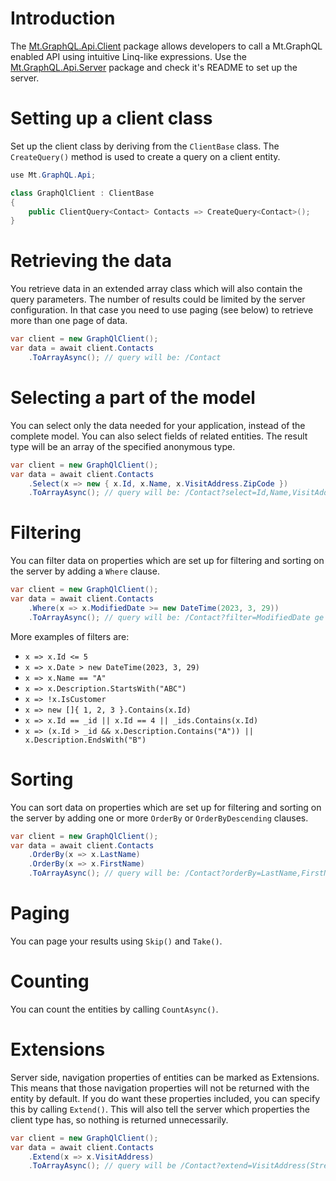 ﻿# Introduction
The [Mt.GraphQL.Api.Client](https://www.nuget.org/packages/Mt.GraphQL.Api.Client) package allows developers to call a Mt.GraphQL enabled API using intuitive Linq-like expressions. Use the [Mt.GraphQL.Api.Server](https://www.nuget.org/packages/Mt.GraphQL.Api.Server) package and check it's README to set up the server.

# Setting up a client class
Set up the client class by deriving from the `ClientBase` class. The `CreateQuery()` method is used to create a query on a client entity.
```c#
use Mt.GraphQL.Api;

class GraphQlClient : ClientBase
{
    public ClientQuery<Contact> Contacts => CreateQuery<Contact>();
}
```

# Retrieving the data
You retrieve data in an extended array class which will also contain the query parameters. The number of results could be limited by the server configuration. In that case you need to use paging (see below) to retrieve more than one page of data.
```c#
var client = new GraphQlClient();
var data = await client.Contacts
    .ToArrayAsync(); // query will be: /Contact
```

# Selecting a part of the model
You can select only the data needed for your application, instead of the complete model. You can also select fields of related entities. The result type will be an array of the specified anonymous type.
```c#
var client = new GraphQlClient();
var data = await client.Contacts
    .Select(x => new { x.Id, x.Name, x.VisitAddress.ZipCode })
    .ToArrayAsync(); // query will be: /Contact?select=Id,Name,VisitAddress.ZipCode
```

# Filtering
You can filter data on properties which are set up for filtering and sorting on the server by adding a `Where` clause.
```c#
var client = new GraphQlClient();
var data = await client.Contacts
    .Where(x => x.ModifiedDate >= new DateTime(2023, 3, 29))
    .ToArrayAsync(); // query will be: /Contact?filter=ModifiedDate ge '2023-03-29'
```
More examples of filters are:
- `x => x.Id <= 5`
- `x => x.Date > new DateTime(2023, 3, 29)`
- `x => x.Name == "A"`
- `x => x.Description.StartsWith("ABC")`
- `x => !x.IsCustomer`
- `x => new []{ 1, 2, 3 }.Contains(x.Id)`
- `x => x.Id == _id || x.Id == 4 || _ids.Contains(x.Id)`
- `x => (x.Id > _id && x.Description.Contains("A")) || x.Description.EndsWith("B")`

# Sorting
You can sort data on properties which are set up for filtering and sorting on the server by adding one or more `OrderBy` or `OrderByDescending` clauses.
```c#
var client = new GraphQlClient();
var data = await client.Contacts
    .OrderBy(x => x.LastName)
    .OrderBy(x => x.FirstName)
    .ToArrayAsync(); // query will be: /Contact?orderBy=LastName,FirstName
```

# Paging
You can page your results using `Skip()` and `Take()`.

# Counting
You can count the entities by calling `CountAsync()`.

# Extensions
Server side, navigation properties of entities can be marked as Extensions. This means that those navigation properties will not be returned with the entity by default. If you do want these properties included, you can specify this by calling `Extend()`. This will also tell the server which properties the client type has, so nothing is returned unnecessarily.
```c#
var client = new GraphQlClient();
var data = await client.Contacts
    .Extend(x => x.VisitAddress)
    .ToArrayAsync(); // query will be /Contact?extend=VisitAddress(Street,HouseNumber,Zipcode,City)
```